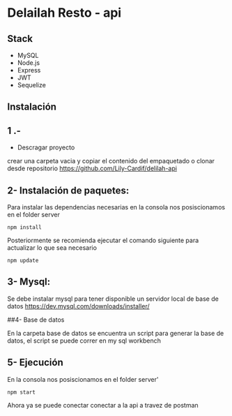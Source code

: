 # Delailah Resto - api 

## Stack
* MySQL
* Node.js 
* Express
* JWT 
* Sequelize
  
## Instalación

## 1 .-
* Descragar proyecto

crear una carpeta vacia y copiar el contenido del empaquetado o clonar desde repositorio https://github.com/Lily-Cardif/delilah-api

## 2- Instalación de paquetes:

Para instalar las dependencias necesarias en la consola nos posiscionamos en el folder server
 
`npm install`

Posteriormente se recomienda ejecutar el comando siguiente para actualizar lo que sea necesario

`npm update`

## 3- Mysql:

Se debe instalar mysql para tener disponible un servidor local de base de datos https://dev.mysql.com/downloads/installer/ 

##4- Base de datos

En la carpeta base de datos se encuentra un script para generar la base de datos, el script se puede correr en my sql workbench 

## 5- Ejecución

En la consola nos posiscionamos en el folder server'

  `npm start`

Ahora ya se puede conectar conectar a la api a travez de postman